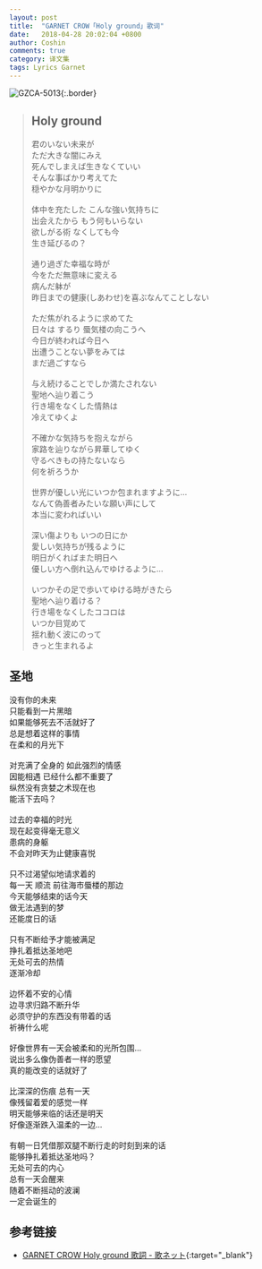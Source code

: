 ```yaml
---
layout: post
title:  "GARNET CROW「Holy ground」歌词"
date:   2018-04-28 20:02:04 +0800
author: Coshin
comments: true
category: 译文集
tags: Lyrics Garnet
---
```

![GZCA-5013](https://ganekuro.github.io/images/discography/album/GZCA-5013.jpg){:.border}

<blockquote class="original">
  <h2>Holy ground</h2>
  <p>
    君のいない未来が<br>
    ただ大きな闇にみえ<br>
    死んでしまえば生きなくていい<br>
    そんな事ばかり考えてた<br>
    穏やかな月明かりに<br>
    <br>
    体中を充たした こんな強い気持ちに<br>
    出会えたから もう何もいらない<br>
    欲しがる術 なくしても今<br>
    生き延びるの？<br>
    <br>
    通り過ぎた幸福な時が<br>
    今をただ無意味に変える<br>
    病んだ躰が<br>
    昨日までの健康(しあわせ)を喜ぶなんてことしない<br>
    <br>
    ただ焦がれるように求めてた<br>
    日々は するり 蜃気楼の向こうへ<br>
    今日が終われば今日へ<br>
    出遭うことない夢をみては<br>
    まだ過ごすなら<br>
    <br>
    与え続けることでしか満たされない<br>
    聖地へ辿り着こう<br>
    行き場をなくした情熱は<br>
    冷えてゆくよ<br>
    <br>
    不確かな気持ちを抱えながら<br>
    家路を辿りながら昇華してゆく<br>
    守るべきもの持たないなら<br>
    何を祈ろうか<br>
    <br>
    世界が優しい光にいつか包まれますように…<br>
    なんて偽善者みたいな願い声にして<br>
    本当に変わればいい<br>
    <br>
    深い傷よりも いつの日にか<br>
    愛しい気持ちが残るように<br>
    明日がくればまた明日へ<br>
    優しい方へ倒れ込んでゆけるように…<br>
    <br>
    いつかその足で歩いてゆける時がきたら<br>
    聖地へ辿り着ける？<br>
    行き場をなくしたココロは<br>
    いつか目覚めて<br>
    揺れ動く波にのって<br>
    きっと生まれるよ
  </p>
</blockquote>

<div class="translation">
  <h2>圣地</h2>
  <p>
    没有你的未来<br>
    只能看到一片黑暗<br>
    如果能够死去不活就好了<br>
    总是想着这样的事情<br>
    在柔和的月光下<br>
    <br>
    对充满了全身的 如此强烈的情感<br>
    因能相遇 已经什么都不重要了<br>
    纵然没有贪婪之术现在也<br>
    能活下去吗？<br>
    <br>
    过去的幸福的时光<br>
    现在起变得毫无意义<br>
    患病的身躯<br>
    不会对昨天为止健康喜悦<br>
    <br>
    只不过渴望似地请求着的<br>
    每一天 顺流 前往海市蜃楼的那边<br>
    今天能够结束的话今天<br>
    做无法遇到的梦<br>
    还能度日的话<br>
    <br>
    只有不断给予才能被满足<br>
    挣扎着抵达圣地吧<br>
    无处可去的热情<br>
    逐渐冷却<br>
    <br>
    边怀着不安的心情<br>
    边寻求归路不断升华<br>
    必须守护的东西没有带着的话<br>
    祈祷什么呢<br>
    <br>
    好像世界有一天会被柔和的光所包围…<br>
    说出多么像伪善者一样的愿望<br>
    真的能改变的话就好了<br>
    <br>
    比深深的伤痕 总有一天<br>
    像残留着爱的感觉一样<br>
    明天能够来临的话还是明天<br>
    好像逐渐跌入温柔的一边…<br>
    <br>
    有朝一日凭借那双腿不断行走的时刻到来的话<br>
    能够挣扎着抵达圣地吗？<br>
    无处可去的内心<br>
    总有一天会醒来<br>
    随着不断摇动的波澜<br>
    一定会诞生的
  </p>
</div>

## 参考链接

* [GARNET CROW Holy ground 歌詞 - 歌ネット](https://www.uta-net.com/song/20142/){:target="_blank"}
